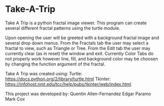 # Take-A-Trip
Take A Trip is a python fractal image viewer. This program can create several different fractal patterns using the turtle module.

Upon opening the user will be greeted with a background fractal image and several drop down menus. 
From the Fractals tab the user may select a fractal to view, such as Triangle or Tree.
From the Edit tab the user may currently clear (as in reset) the window and exit.
Currently Color Tabs do not properly work however line, fill, and background color may be choosen by changing the function argument of the fractal.

Take A Trip was created using:
Turtle:
https://docs.python.org/2/library/turtle.html
Tkinter:
https://infohost.nmt.edu/tcc/help/pubs/tkinter/web/index.html

This project was developed by:
Quentin Allen-Fernandez
Edgar Paramo
Mark Cox

